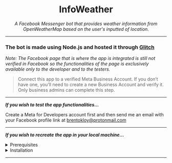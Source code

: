 # <div align="center">InfoWeather</div>

*<div align="center">A Facebook Messenger bot that provides weather information from OpenWeatherMap based on the user's inputted of location.</div>*

---

### The bot is made using Node.js and hosted it through <a href="https://www.glitch.com" target="_blank">Glitch</a>

*Note: The Facebook page that is where the app is integrated is still not verified in Facebook so the functionalities of the page is exclusively available only to the developer and to the testers.*
>Connect this app to a verified Meta Business Account. If you don’t have one, you’ll need to create a new Business Account and verify it. Only business admins can complete this step.

---

***If you wish to test the app functionalities...***

Create a Meta for Developers account first and then send me an email with your Facebook profile link at brentokloy@protonmail.com

---

***If you wish to recreate the app in your local machine...***

<details>
  <summary>Prerequisites</summary>
  <ol>- <a href="https://www.developers.facebook.com" target="_blank">Meta for Developers </a>account</ol>
  <ol>- A Facebook page</ol>
  <ol>- <a href="https://www.openweathermap.org" target="_blank">OpenWeatherMap </a>account (needed to obtain API key)</ol>
  <ol>- <a href="https://www.nodejs.org" target="_blank">Nodejs</a></ol>
</details>

<details>
  <summary>Installation</summary>
  <ol>- Clone this repo to your local machine using `git clone`.</ol>
  <ol>- Create an account in Meta for Developers.</ol>
  <ol>- Create a new app and link your Facebook page to the app and provide messages feature to the app.</ol>
  <ol>- Create an account in OpenWeatherMap and obtain an API key.</ol>
  <ol>- Host the files to Glitch and set the .env variables accordingly.</ol>
  <ol>- Copy the link of your Glitch URL and add `/webhook` at the end and add it to the callback URL of the app together with the `VERIFY_TOKEN`</ol>
  <ol>- Set the mode of your app from Developer to Production.</ol>
</details>

---

